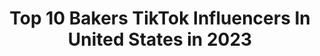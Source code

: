 ---
title: Top 10 Bakers TikTok Influencers In United States in 2023
description: >-
  Find top bakers TikTok influencers in United States in 2023. Most popular hashtags: #duet #foryou #greenscreen #fyp.
platform: TikTok
hits: 1013
text_top: Identify the best TikTok profiles on inBeat.
text_bottom: inBeat aggregates 1013 TikTok influencers like this in United States for you to work with.
profiles:
  - username: "itz_emfc"
    fullname: >-
      Erica
    bio: >-
      Nerd 🕹 Baker🎂 Bookworm📚 Wildflower🌷 MOD for GoalHitters📶
    location: "United States"
    followers: 6089
    engagement: 1983
    commentsToLikes: 0.194257
    id: ckavl0racu4oa0j23pa7g4z1c
    verified: false
    hashtags: "#positivity, #duet, #goalhitters, #momsoftiktok"
  - username: "elijah.garcia661"
    fullname: >-
      Elijah G. 
    bio: >-
      Follow my insta Imma visual learner Bakersfield California 🇲🇽🔥 Jalisco 🇲🇽
    location: "United States"
    followers: 93400
    engagement: 2752
    commentsToLikes: 0.037500
    id: ckb9gmuqu5rr70j23wtck7551
    verified: false
    hashtags: "#baile, #greenscreenvideo, #mexican, #razrfit"
  - username: "krazybeautiful2"
    fullname: >-
      krazybeautiful
    bio: >-
      P.O Box 3182 Bakersfield Ca 93385 BFF@goshdangitjenne cash app Krazybeautiful2
    location: "United States"
    followers: 604600
    engagement: 1707
    commentsToLikes: 0.025889
    id: ck9eulavped4f0j782a5uqktj
    verified: false
    hashtags: "#family, #spreadsmiles, #duet, #spread"
  - username: "iizzyy.rios"
    fullname: >-
      izzy
    bio: >-
      bakersfield, ca snap : princesss_izzy follow my insta ! 💞
    location: "United States"
    followers: 60800
    engagement: 2333
    commentsToLikes: 0.026511
    id: ckcjcjts39klx0j23gl7ypgrx
    verified: false
    hashtags: "#foryou, #fyp, #freezeframephoto, #greenscreen"
  - username: "ms.mel_cee"
    fullname: >-
      ms.mel_cee
    bio: >-
      🇵🇷 🇭🇳 $onelovemc PO Box 11283 Bakersfield, CA 93389 Positive vibes 🙏🏼
    location: "United States"
    followers: 85600
    engagement: 1399
    commentsToLikes: 0.087440
    id: cka0kui0ao6zf0i78vkk5rt5t
    verified: false
    hashtags: "#yougotthis, #acrylicpour, #joke, #showupshowoff"
  - username: "sillywillymiaa"
    fullname: >-
      Mia
    bio: >-
      bakersfield ca
    location: "United States"
    followers: 43300
    engagement: 2485
    commentsToLikes: 0.023678
    id: cka6iga5uqn1g0i78a9qoha65
    verified: false
    hashtags: "#duet, #greenscreen, #colorcustomizer, #greenscreenvideo"
  - username: "thebaileybakery"
    fullname: >-
      The Bailey Bakery 
    bio: >-
      Baker and cookie decorator.
    location: "United States"
    followers: 5400000
    engagement: 2284
    commentsToLikes: 0.006015
    id: ck83zpkmh1vxv0j78sv3n9k8v
    verified: true
    hashtags: "#foryou, #decoratedcookies, #halloween2020, #fashionnova"
  - username: "slimeslat"
    fullname: >-
      andrew
    bio: >-
      😀Hannah baker fan account😀😀😀.
    location: "United States"
    followers: 9428
    engagement: 1550
    commentsToLikes: 0.089843
    id: ck9tu7j1yjtvf0j78o02hokt1
    verified: false
    hashtags: "#raceday, #foryou, #crosscountry, #uber"
  - username: "zmbioutlaw"
    fullname: >-
      zmbioutlaw
    bio: >-
      Duets welcome (18+)! 🖤🖤🖤 Baker at #theveil Spam likes = blocked
    location: "United States"
    followers: 5343
    engagement: 1633
    commentsToLikes: 0.035417
    id: ckbafbhaw7g2x0j23tukm5em0
    verified: false
    hashtags: "#funny, #openduet, #duet, #thomassandersaudio"
  - username: "kevintulud"
    fullname: >-
      kevintulud
    bio: >-
      > That Yellow Integra < President: BakoImportz 🇵🇭 661 • Bakersfield, CA 📍
    location: "United States"
    followers: 30900
    engagement: 1425
    commentsToLikes: 0.030213
    id: ck9a6pojt45ws0j789x0iplok
    verified: false
    hashtags: "#builtnotbought, #teggygang, #acura, #dc2"
---